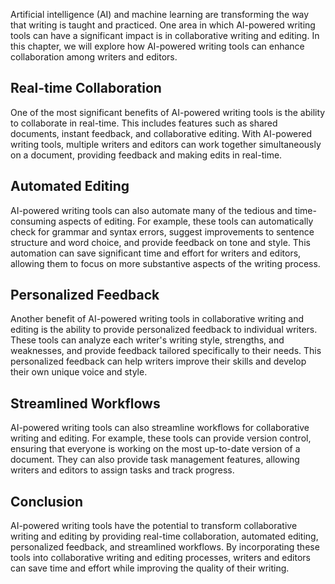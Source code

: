 

Artificial intelligence (AI) and machine learning are transforming the way that writing is taught and practiced. One area in which AI-powered writing tools can have a significant impact is in collaborative writing and editing. In this chapter, we will explore how AI-powered writing tools can enhance collaboration among writers and editors.

Real-time Collaboration
-----------------------

One of the most significant benefits of AI-powered writing tools is the ability to collaborate in real-time. This includes features such as shared documents, instant feedback, and collaborative editing. With AI-powered writing tools, multiple writers and editors can work together simultaneously on a document, providing feedback and making edits in real-time.

Automated Editing
-----------------

AI-powered writing tools can also automate many of the tedious and time-consuming aspects of editing. For example, these tools can automatically check for grammar and syntax errors, suggest improvements to sentence structure and word choice, and provide feedback on tone and style. This automation can save significant time and effort for writers and editors, allowing them to focus on more substantive aspects of the writing process.

Personalized Feedback
---------------------

Another benefit of AI-powered writing tools in collaborative writing and editing is the ability to provide personalized feedback to individual writers. These tools can analyze each writer's writing style, strengths, and weaknesses, and provide feedback tailored specifically to their needs. This personalized feedback can help writers improve their skills and develop their own unique voice and style.

Streamlined Workflows
---------------------

AI-powered writing tools can also streamline workflows for collaborative writing and editing. For example, these tools can provide version control, ensuring that everyone is working on the most up-to-date version of a document. They can also provide task management features, allowing writers and editors to assign tasks and track progress.

Conclusion
----------

AI-powered writing tools have the potential to transform collaborative writing and editing by providing real-time collaboration, automated editing, personalized feedback, and streamlined workflows. By incorporating these tools into collaborative writing and editing processes, writers and editors can save time and effort while improving the quality of their writing.
